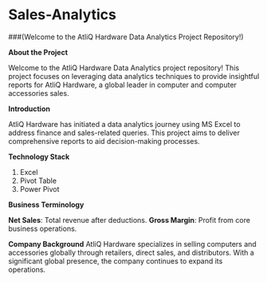 # Sales-Analytics

###(Welcome to the AtliQ Hardware Data Analytics Project Repository!)

**About the Project**

Welcome to the AtliQ Hardware Data Analytics project repository! This project focuses on leveraging data analytics techniques to provide insightful reports for AtliQ Hardware, a global leader in computer and computer accessories sales.

**Introduction**

AtliQ Hardware has initiated a data analytics journey using MS Excel to address finance and sales-related queries. This project aims to deliver comprehensive reports to aid decision-making processes.

**Technology Stack**

1. Excel
2. Pivot Table
3. Power Pivot

**Business Terminology**

**Net Sales**: Total revenue after deductions.
**Gross Margin**: Profit from core business operations.

**Company Background**
AtliQ Hardware specializes in selling computers and accessories globally through retailers, direct sales, and distributors. With a significant global presence, the company continues to expand its operations.
